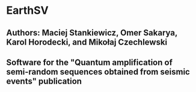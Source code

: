 # EarthSV

## Authors: Maciej Stankiewicz, Omer Sakarya, Karol Horodecki, and Mikołaj Czechlewski

## Software for the "Quantum amplification of semi-random sequences obtained from seismic events" publication
